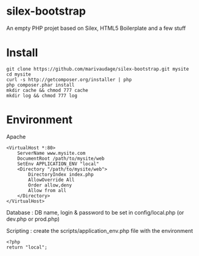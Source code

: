 silex-bootstrap
===============

An empty PHP projet based on Silex, HTML5 Boilerplate and a few stuff

Install
=======
    git clone https://github.com/marivaudage/silex-bootstrap.git mysite
    cd mysite
    curl -s http://getcomposer.org/installer | php
    php composer.phar install
    mkdir cache && chmod 777 cache
    mkdir log && chmod 777 log
    
Environment
===========

Apache
	
	<VirtualHost *:80>
    	ServerName www.mysite.com
    	DocumentRoot /path/to/mysite/web
    	SetEnv APPLICATION_ENV "local"
        <Directory "/path/to/mysite/web">
            DirectoryIndex index.php
            AllowOverride All
            Order allow,deny
            Allow from all
        </Directory>
    </VirtualHost>

Database : DB name, login & password to be set in config/local.php (or dev.php or prod.php)

Scripting : create the scripts/application_env.php file with the environment

	<?php
	return "local";
	
